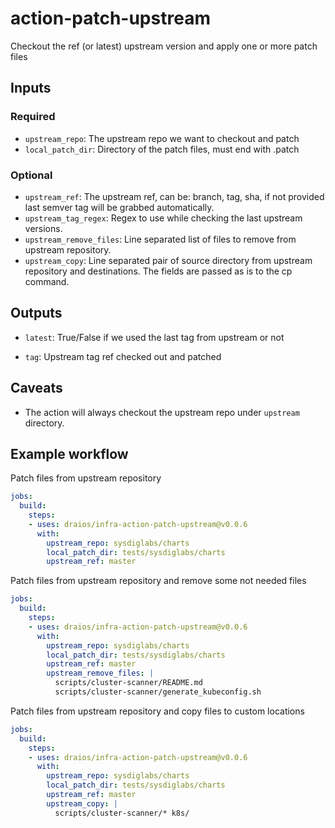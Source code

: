 # action-patch-upstream

Checkout the ref (or latest) upstream version and apply one or more patch files

## Inputs

### Required

- `upstream_repo`: The upstream repo we want to checkout and patch
- `local_patch_dir`: Directory of the patch files, must end with .patch

### Optional

- `upstream_ref`: The upstream ref, can be: branch, tag, sha, if not provided last semver tag will be grabbed automatically.
- `upstream_tag_regex`: Regex to use while checking the last upstream versions.
- `upstream_remove_files`: Line separated list of files to remove from upstream repository.
- `upstream_copy`: Line separated pair of source directory from upstream repository and destinations. The fields are passed as is to the cp command.

## Outputs

* `latest`: True/False if we used the last tag from upstream or not

* `tag`: Upstream tag ref checked out and patched

## Caveats

- The action will always checkout the upstream repo under `upstream` directory.

## Example workflow

Patch files from upstream repository

```yaml
jobs:
  build:
    steps:
    - uses: draios/infra-action-patch-upstream@v0.0.6
      with:
        upstream_repo: sysdiglabs/charts
        local_patch_dir: tests/sysdiglabs/charts
        upstream_ref: master
```

Patch files from upstream repository and remove some not needed files

```yaml
jobs:
  build:
    steps:
    - uses: draios/infra-action-patch-upstream@v0.0.6
      with:
        upstream_repo: sysdiglabs/charts
        local_patch_dir: tests/sysdiglabs/charts
        upstream_ref: master
        upstream_remove_files: |
          scripts/cluster-scanner/README.md
          scripts/cluster-scanner/generate_kubeconfig.sh
```

Patch files from upstream repository and copy files to custom locations

```yaml
jobs:
  build:
    steps:
    - uses: draios/infra-action-patch-upstream@v0.0.6
      with:
        upstream_repo: sysdiglabs/charts
        local_patch_dir: tests/sysdiglabs/charts
        upstream_ref: master
        upstream_copy: |
          scripts/cluster-scanner/* k8s/
```
